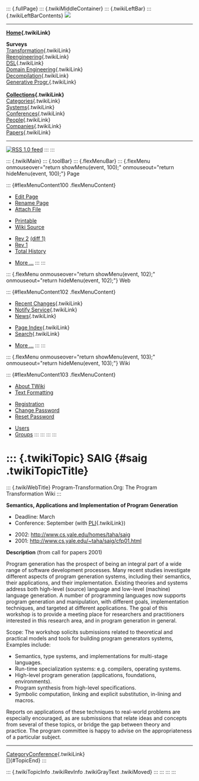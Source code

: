 ::: {.fullPage}
::: {.twikiMiddleContainer}
::: {.twikiLeftBar}
::: {.twikiLeftBarContents}
![](../pub/transformation.gif)

------------------------------------------------------------------------

**[Home](WebHome){.twikiLink}**

**Surveys**\
[Transformation](ProgramTransformation){.twikiLink}\
[Reengineering](ReengineeringWiki){.twikiLink}\
[DSL](DomainSpecificLanguages){.twikiLink}\
[Domain Engineering](DomainEngineering){.twikiLink}\
[Decompilation](DeCompilation){.twikiLink}\
[Generative Progr.](GenerativeProgrammingWiki){.twikiLink}\
\
**[Collections](CategoryCollection){.twikiLink}**\
[Categories](CategoryCategory){.twikiLink}\
[Systems](TransformationSystems){.twikiLink}\
[Conferences](TransformationConferences){.twikiLink}\
[People](TransformationPeople){.twikiLink}\
[Companies](TransformationCompanies){.twikiLink}\
[Papers](CategoryPaper){.twikiLink}

------------------------------------------------------------------------

[![](../pub/rss.gif "RSS 1.0 feed")](WebRss@skin=rss)
:::
:::

::: {.twikiMain}
::: {.toolBar}
::: {.flexMenuBar}
::: {.flexMenu onmouseover="return showMenu(event, 100);" onmouseout="return hideMenu(event, 100);"}
Page

::: {#flexMenuContent100 .flexMenuContent}
-   [Edit
    Page](http://www.program-transformation.org/edit/Transform/SAIG?t=1536826347)
-   [Rename
    Page](http://www.program-transformation.org/rename/Transform/SAIG)
-   [Attach
    File](http://www.program-transformation.org/attach/Transform/SAIG)

<!-- -->

-   [Printable](http://www.program-transformation.org/view/Transform/SAIG?skin=print.pattern)
-   [Wiki
    Source](http://www.program-transformation.org/view/Transform/SAIG?skin=text&raw=on&contenttype=text/plain)

<!-- -->

-   [Rev
    2](http://www.program-transformation.org/view/Transform/SAIG?rev=1.2)
    [(diff 1)](http://www.program-transformation.org/rdiff/Transform/SAIG?rev1=1.2&rev2=1.1)
-   [Rev
    1](http://www.program-transformation.org/view/Transform/SAIG?rev=1.1)
-   [Total
    History](http://www.program-transformation.org/rdiff/Transform/SAIG)

<!-- -->

-   [More
    \...](http://www.program-transformation.org/oops/Transform/SAIG?template=oopsmore&param1=1.2&param2=1.2)
:::
:::

::: {.flexMenu onmouseover="return showMenu(event, 102);" onmouseout="return hideMenu(event, 102);"}
Web

::: {#flexMenuContent102 .flexMenuContent}
-   [Recent Changes](WebChanges){.twikiLink}
-   [Notify Service](WebNotify){.twikiLink}
-   [News](WebNews){.twikiLink}

<!-- -->

-   [Page Index](WebIndex){.twikiLink}
-   [Search](WebSearch){.twikiLink}

<!-- -->

-   [More
    \...](http://www.program-transformation.org/oops/Transform/SAIG?template=oopsmore&param1=1.2&param2=1.2)
:::
:::

::: {.flexMenu onmouseover="return showMenu(event, 103);" onmouseout="return hideMenu(event, 103);"}
Wiki

::: {#flexMenuContent103 .flexMenuContent}
-   [About
    TWiki](http://www.program-transformation.org/view/TWiki/WebHome)
-   [Text
    Formatting](http://www.program-transformation.org/view/TWiki/TextFormattingRules)

<!-- -->

-   [Registration](http://www.program-transformation.org/view/TWiki/TWikiRegistration)
-   [Change
    Password](http://www.program-transformation.org/view/TWiki/ChangePassword)
-   [Reset
    Password](http://www.program-transformation.org/view/TWiki/ResetPassword)

<!-- -->

-   [Users](http://www.program-transformation.org/view/Main/TWikiUsers)
-   [Groups](http://www.program-transformation.org/view/Main/TWikiGroups)
:::
:::
:::
:::

::: {.twikiTopic}
SAIG {#saig .twikiTopicTitle}
====

::: {.twikiWebTitle}
Program-Transformation.Org: The Program Transformation Wiki
:::

**Semantics, Applications and Implementation of Program Generation**

-   Deadline: March
-   Conference: September (with [PLI](PLI){.twikiLink})

<!-- -->

-   2002: <http://www.cs.yale.edu/homes/taha/saig>
-   2001: <http://www.cs.yale.edu/~taha/saig/cfp01.html>

**Description** (from call for papers 2001)

Program generation has the prospect of being an integral part of a wide
range of software development processes. Many recent studies investigate
different aspects of program generation systems, including their
semantics, their applications, and their implementation. Existing
theories and systems address both high-level (source) language and
low-level (machine) language generation. A number of programming
languages now supports program generation and manipulation, with
different goals, implementation techniques, and targeted at different
applications. The goal of this workshop is to provide a meeting place
for researchers and practitioners interested in this research area, and
in program generation in general.

Scope: The workshop solicits submissions related to theoretical and
practical models and tools for building program generators systems,
Examples include:

-   Semantics, type systems, and implementations for multi-stage
    languages.
-   Run-time specialization systems: e.g. compilers, operating systems.
-   High-level program generation (applications, foundations,
    environments).
-   Program synthesis from high-level specifications.
-   Symbolic computation, linking and explicit substitution, in-lining
    and macros.

Reports on applications of these techniques to real-world problems are
especially encouraged, as are submissions that relate ideas and concepts
from several of these topics, or bridge the gap between theory and
practice. The program committee is happy to advise on the
appropriateness of a particular subject.

------------------------------------------------------------------------

[CategoryConference](CategoryConference){.twikiLink}\
[]{#TopicEnd}
:::

::: {.twikiTopicInfo .twikiRevInfo .twikiGrayText .twikiMoved}
:::
:::
:::
:::

